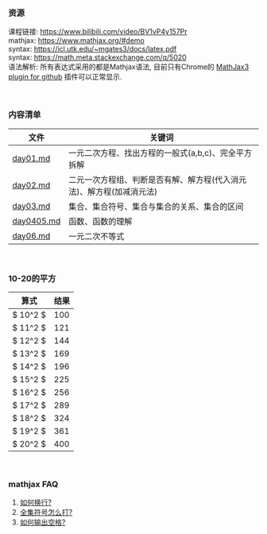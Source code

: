 
&nbsp;  
### 资源  
课程链接: https://www.bilibili.com/video/BV1vP4y157Pr  
mathjax: https://www.mathjax.org/#demo  
syntax: https://icl.utk.edu/~mgates3/docs/latex.pdf  
syntax: https://math.meta.stackexchange.com/q/5020  
语法解析: 所有表达式采用的都是Mathjax语法, 目前只有Chrome的 [MathJax3 plugin for github](https://chrome.google.com/webstore/detail/mathjax-3-plugin-for-gith/peoghobgdhejhcmgoppjpjcidngdfkod) 插件可以正常显示.  


&nbsp;  
### 内容清单  
|文件|关键词|  
|---|---|  
|[day01.md](./day01.md)|一元二次方程、找出方程的一般式(a,b,c)、完全平方拆解|  
|[day02.md](./day02.md)|二元一次方程组、判断是否有解、解方程(代入消元法)、解方程(加减消元法)|  
|[day03.md](./day03.md)|集合、集合符号、集合与集合的关系、集合的区间|  
|[day0405.md](./day04.md)|函数、函数的理解|  
|[day06.md](./20221019.md)|一元二次不等式|


&nbsp;  
### 10-20的平方
|算式|结果|
|---|---|
|$ 10^2 $|100|
|$ 11^2 $|121|
|$ 12^2 $|144|
|$ 13^2 $|169|
|$ 14^2 $|196|
|$ 15^2 $|225|
|$ 16^2 $|256|
|$ 17^2 $|289|
|$ 18^2 $|324|
|$ 19^2 $|361|
|$ 20^2 $|400|

&nbsp;  
### mathjax FAQ  
1. [如何换行?](./MathJaxFAQ.md#如何换行?)  
2. [全集符号怎么打?](./MathJaxFAQ.md#全集符号怎么打?)  
3. [如何输出空格?](./MathJaxFAQ.md#如何输出空格?)  

